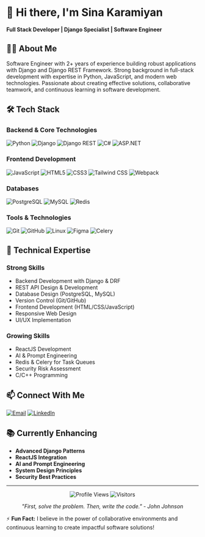 # 👋 Hi there, I'm Sina Karamiyan

**Full Stack Developer | Django Specialist | Software Engineer**

## 👨‍💻 About Me
Software Engineer with 2+ years of experience building robust applications with Django and Django REST Framework. Strong background in full-stack development with expertise in Python, JavaScript, and modern web technologies. Passionate about creating effective solutions, collaborative teamwork, and continuous learning in software development.

## 🛠️ Tech Stack

### Backend & Core Technologies
![Python](https://img.shields.io/badge/Python-3776AB?style=for-the-badge&logo=python&logoColor=white)
![Django](https://img.shields.io/badge/Django-092E20?style=for-the-badge&logo=django&logoColor=white)
![Django REST](https://img.shields.io/badge/DRF-092E20?style=for-the-badge&logo=django&logoColor=white)
![C#](https://img.shields.io/badge/C%23-239120?style=for-the-badge&logo=c-sharp&logoColor=white)
![ASP.NET](https://img.shields.io/badge/ASP.NET-512BD4?style=for-the-badge&logo=dotnet&logoColor=white)

### Frontend Development
![JavaScript](https://img.shields.io/badge/JavaScript-F7DF1E?style=for-the-badge&logo=javascript&logoColor=black)
![HTML5](https://img.shields.io/badge/HTML5-E34F26?style=for-the-badge&logo=html5&logoColor=white)
![CSS3](https://img.shields.io/badge/CSS3-1572B6?style=for-the-badge&logo=css3&logoColor=white)
![Tailwind CSS](https://img.shields.io/badge/Tailwind_CSS-38B2AC?style=for-the-badge&logo=tailwind-css&logoColor=white)
![Webpack](https://img.shields.io/badge/Webpack-8DD6F9?style=for-the-badge&logo=webpack&logoColor=black)

### Databases
![PostgreSQL](https://img.shields.io/badge/PostgreSQL-316192?style=for-the-badge&logo=postgresql&logoColor=white)
![MySQL](https://img.shields.io/badge/MySQL-005C84?style=for-the-badge&logo=mysql&logoColor=white)
![Redis](https://img.shields.io/badge/Redis-DC382D?style=for-the-badge&logo=redis&logoColor=white)

### Tools & Technologies
![Git](https://img.shields.io/badge/Git-F05032?style=for-the-badge&logo=git&logoColor=white)
![GitHub](https://img.shields.io/badge/GitHub-181717?style=for-the-badge&logo=github&logoColor=white)
![Linux](https://img.shields.io/badge/Linux-FCC624?style=for-the-badge&logo=linux&logoColor=black)
![Figma](https://img.shields.io/badge/Figma-F24E1E?style=for-the-badge&logo=figma&logoColor=white)
![Celery](https://img.shields.io/badge/Celery-37814A?style=for-the-badge&logo=celery&logoColor=white)

## 🔧 Technical Expertise

### Strong Skills
- Backend Development with Django & DRF
- REST API Design & Development
- Database Design (PostgreSQL, MySQL)
- Version Control (Git/GitHub)
- Frontend Development (HTML/CSS/JavaScript)
- Responsive Web Design
- UI/UX Implementation

### Growing Skills
- ReactJS Development
- AI & Prompt Engineering
- Redis & Celery for Task Queues
- Security Risk Assessment
- C/C++ Programming

## 📫 Connect With Me

[![Email](https://img.shields.io/badge/Email-D14836?style=for-the-badge&logo=gmail&logoColor=white)](mailto:sinakn78@gmail.com)
[![LinkedIn](https://img.shields.io/badge/LinkedIn-0A66C2?style=for-the-badge&logo=linkedin&logoColor=white)](https://linkedin.com/in/sina-karamian)

## 📚 Currently Enhancing
- **Advanced Django Patterns**
- **ReactJS Integration**
- **AI and Prompt Engineering**
- **System Design Principles**
- **Security Best Practices**

---

<p align="center">
  <img src="https://komarev.com/ghpvc/?username=sinakaramian&label=Profile%20Views&color=0e75b6&style=flat" alt="Profile Views" />
  <img src="https://visitor-badge.laobi.icu/badge?page_id=sinakaramian.sinakaramian" alt="Visitors" />
</p>

<p align="center"> 
  <i>"First, solve the problem. Then, write the code." - John Johnson</i>
</p>

⚡ **Fun Fact:** I believe in the power of collaborative environments and continuous learning to create impactful software solutions!
